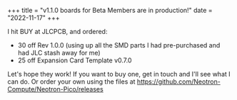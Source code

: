 +++
title = "v1.1.0 boards for Beta Members are in production!"
date = "2022-11-17"
+++

I hit BUY at JLCPCB, and ordered:

* 30 off Rev 1.0.0 (using up all the SMD parts I had pre-purchased and had JLC stash away for me)
* 25 off Expansion Card Template v0.7.0

Let's hope they work! If you want to buy one, get in touch and I'll see what I can do. Or order your own using the files at <https://github.com/Neotron-Compute/Neotron-Pico/releases>
